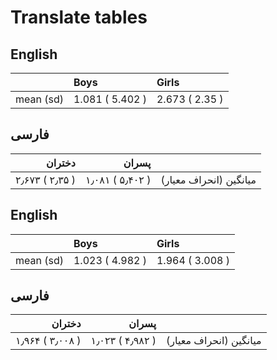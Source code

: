 # Translate tables

## English

|   | Boys | Girls |
| :--- | :--- | :--- |
| mean (sd) | 1.081  ( 5.402 ) | 2.673  ( 2.35 ) |

## فارسی

| دختران | پسران |    |
 | ---: | ---: | ---: |
|  ٢٫۶٧٣  ( ٢٫٣۵ ) |  ١٫٠٨١  ( ۵٫۴٠٢ ) | میانگین (انحراف معیار) |

## English

|   | Boys | Girls |
| :--- | :--- | :--- |
| mean (sd) | 1.023  ( 4.982 ) | 1.964  ( 3.008 ) |

## فارسی

| دختران | پسران |    |
 | ---: | ---: | ---: |
|  ١٫٩۶۴  ( ٣٫٠٠٨ ) |  ١٫٠٢٣  ( ۴٫٩٨٢ ) | میانگین (انحراف معیار) |

